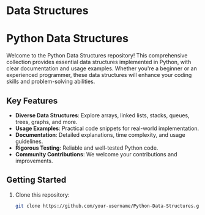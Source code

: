 # Data Structures

# Python Data Structures

Welcome to the Python Data Structures repository! This comprehensive collection provides essential data structures implemented in Python, with clear documentation and usage examples. Whether you're a beginner or an experienced programmer, these data structures will enhance your coding skills and problem-solving abilities.

## Key Features

- **Diverse Data Structures**: Explore arrays, linked lists, stacks, queues, trees, graphs, and more.
- **Usage Examples**: Practical code snippets for real-world implementation.
- **Documentation**: Detailed explanations, time complexity, and usage guidelines.
- **Rigorous Testing**: Reliable and well-tested Python code.
- **Community Contributions**: We welcome your contributions and improvements.

## Getting Started

1. Clone this repository:
   ```bash
   git clone https://github.com/your-username/Python-Data-Structures.git


